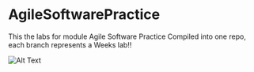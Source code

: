 # AgileSoftwarePractice

This the labs for module Agile Software Practice Compiled into one repo, each branch represents a Weeks lab!!

![Alt Text](https://media4.giphy.com/media/gw3IWyGkC0rsazTi/giphy.gif?cid=ecf05e471e0ek38bajxhtknp3jehbg7w8t80ejgrkr97su4x&rid=giphy.gif&ct=g)
